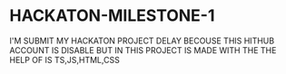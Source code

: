 # HACKATON-MILESTONE-1
I'M SUBMIT MY HACKATON PROJECT DELAY BECOUSE THIS HITHUB ACCOUNT IS DISABLE BUT IN THIS PROJECT IS MADE WITH THE THE HELP OF IS TS,JS,HTML,CSS
